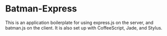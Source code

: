 # Batman-Express

This is an application boilerplate for using express.js on the server, and batman.js on the client.
It is also set up with CoffeeScript, Jade, and Stylus.
